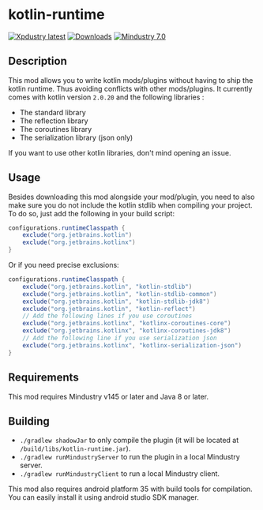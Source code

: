 #  kotlin-runtime

[![Xpdustry latest](https://maven.xpdustry.com/api/badge/latest/releases/com/xpdustry/kotlin-runtime?color=00ced1&name=kotlin-runtime&prefix=v)](https://maven.xpdustry.com/#/releases/com/xpdustry/kotlin-runtime)
[![Downloads](https://img.shields.io/github/downloads/Xpdustry/KotlinRuntimePlugin/total?color=00ced1)](https://github.com/xpdustry/kotlin-runtime/releases)
[![Mindustry 7.0](https://img.shields.io/badge/Mindustry-7.0-00ced1)](https://github.com/Anuken/Mindustry/releases)

## Description

This mod allows you to write kotlin mods/plugins without having to ship the kotlin runtime.
Thus avoiding conflicts with other mods/plugins.
It currently comes with kotlin version `2.0.20` and the following libraries :

- The standard library
- The reflection library
- The coroutines library
- The serialization library (json only)

If you want to use other kotlin libraries, don't mind opening an issue.

## Usage

Besides downloading this mod alongside your mod/plugin,
you need to also make sure you do not include the kotlin stdlib when compiling your project.
To do so, just add the following in your build script:

````gradle
configurations.runtimeClasspath {
    exclude("org.jetbrains.kotlin")
    exclude("org.jetbrains.kotlinx")
}
````

Or if you need precise exclusions:

```gradle
configurations.runtimeClasspath {
    exclude("org.jetbrains.kotlin", "kotlin-stdlib")
    exclude("org.jetbrains.kotlin", "kotlin-stdlib-common")
    exclude("org.jetbrains.kotlin", "kotlin-stdlib-jdk8")
    exclude("org.jetbrains.kotlin", "kotlin-reflect")
    // Add the following lines if you use coroutines
    exclude("org.jetbrains.kotlinx", "kotlinx-coroutines-core")
    exclude("org.jetbrains.kotlinx", "kotlinx-coroutines-jdk8")
    // Add the following line if you use serialization json
    exclude("org.jetbrains.kotlinx", "kotlinx-serialization-json")
}
```

## Requirements

This mod requires Mindustry v145 or later and Java 8 or later.

## Building

- `./gradlew shadowJar` to only compile the plugin (it will be located at `/build/libs/kotlin-runtime.jar`).
- `./gradlew runMindustryServer` to run the plugin in a local Mindustry server.
- `./gradlew runMindustryClient` to run a local Mindustry client.

This mod also requires android platform 35 with build tools for compilation.
You can easily install it using android studio SDK manager.
